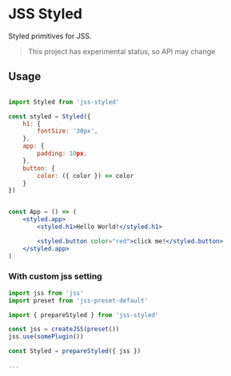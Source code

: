 # JSS Styled

Styled primitives for JSS.

> This project has experimental status, so API may change

## Usage

```jsx

import Styled from 'jss-styled'

const styled = Styled({
    h1: {
        fontSize: '30px',
    },
    app: {
        padding: 10px,
    },
    button: {
        color: ({ color }) => color
    }
})


const App = () => (
    <styled.app>
        <styled.h1>Hello World!</styled.h1>

        <styled.button color="red">click me!</styled.button>
    </styled.app>    
)
```

### With custom jss setting

```jsx
import jss from 'jss'
import preset from 'jss-preset-default'

import { prepareStyled } from 'jss-styled'

const jss = createJSS(preset())
jss.use(somePlugin())

const Styled = prepareStyled({ jss })

...
```
